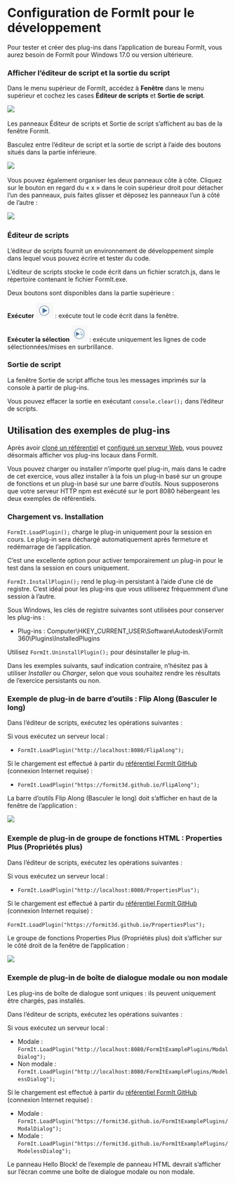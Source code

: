 # Configuration de FormIt pour le développement 

Pour tester et créer des plug-ins dans l’application de bureau FormIt, vous aurez besoin de FormIt pour Windows 17.0 ou version ultérieure.

### **Afficher l’éditeur de script et la sortie du script**

Dans le menu supérieur de FormIt, accédez à **Fenêtre** dans le menu supérieur et cochez les cases **Éditeur de scripts** et **Sortie de script**.

![](https://formit3d.github.io/FormItExamplePlugins/docs/images/EnableDevelopmentWindows.PNG)

Les panneaux Éditeur de scripts et Sortie de script s’affichent au bas de la fenêtre FormIt.

Basculez entre l’éditeur de script et la sortie de script à l’aide des boutons situés dans la partie inférieure.

![](https://formit3d.github.io/FormItExamplePlugins/docs/images/ScriptEditorDefaultState.PNG)

Vous pouvez également organiser les deux panneaux côte à côte. Cliquez sur le bouton en regard du « x » dans le coin supérieur droit pour détacher l’un des panneaux, puis faites glisser et déposez les panneaux l’un à côté de l’autre :

![](https://formit3d.github.io/FormItExamplePlugins/docs/images/ScriptEditor+ScriptOutputConfiguration.gif)

### **Éditeur de scripts**

L’éditeur de scripts fournit un environnement de développement simple dans lequel vous pouvez écrire et tester du code.

L’éditeur de scripts stocke le code écrit dans un fichier scratch.js, dans le répertoire contenant le fichier FormIt.exe.

Deux boutons sont disponibles dans la partie supérieure :

**Exécuter** ![](<../../../.gitbook/assets/image (8) (1).png>) : exécute tout le code écrit dans la fenêtre.

**Exécuter la sélection** ![](<../../../.gitbook/assets/image (52).png>) : exécute uniquement les lignes de code sélectionnées/mises en surbrillance.

### **Sortie de script**

La fenêtre Sortie de script affiche tous les messages imprimés sur la console à partir de plug-ins.

Vous pouvez effacer la sortie en exécutant `console.clear();` dans l’éditeur de scripts.

## Utilisation des exemples de plug-ins

Après avoir [cloné un référentiel](cloning-a-sample-plugin.md) et [configuré un serveur Web](hosting-a-plugin-on-a-local-server.md), vous pouvez désormais afficher vos plug-ins locaux dans FormIt.

Vous pouvez charger ou installer n’importe quel plug-in, mais dans le cadre de cet exercice, vous allez installer à la fois un plug-in basé sur un groupe de fonctions et un plug-in basé sur une barre d’outils. Nous supposerons que votre serveur HTTP npm est exécuté sur le port 8080 hébergeant les deux exemples de référentiels.

### **Chargement vs. Installation**

`FormIt.LoadPlugin();` charge le plug-in uniquement pour la session en cours. Le plug-in sera déchargé automatiquement après fermeture et redémarrage de l’application.

C’est une excellente option pour activer temporairement un plug-in pour le test dans la session en cours uniquement.

`FormIt.InstallPlugin();` rend le plug-in persistant à l’aide d’une clé de registre. C’est idéal pour les plug-ins que vous utiliserez fréquemment d’une session à l’autre.

Sous Windows, les clés de registre suivantes sont utilisées pour conserver les plug-ins :

* Plug-ins : Computer\\HKEY_CURRENT_USER\\Software\\Autodesk\\FormIt 360\\Plugins\\InstalledPlugins

Utilisez `FormIt.UninstallPlugin();` pour désinstaller le plug-in.

Dans les exemples suivants, sauf indication contraire, n’hésitez pas à utiliser _Installer_ ou _Charger_, selon que vous souhaitez rendre les résultats de l’exercice persistants ou non.

### **Exemple de plug-in de barre d’outils : Flip Along (Basculer le long)**

Dans l’éditeur de scripts, exécutez les opérations suivantes :

Si vous exécutez un serveur local :

* `FormIt.LoadPlugin("http://localhost:8080/FlipAlong");`

Si le chargement est effectué à partir du [référentiel FormIt GitHub](https://github.com/FormIt3D/) (connexion Internet requise) :

* `FormIt.LoadPlugin("https://formit3d.github.io/FlipAlong");`

La barre d’outils Flip Along (Basculer le long) doit s’afficher en haut de la fenêtre de l’application :

![](https://formit3d.github.io/FormItExamplePlugins/docs/images/FlipAlongToolbar.PNG)

### **Exemple de plug-in de groupe de fonctions HTML : Properties Plus (Propriétés plus)**

Dans l’éditeur de scripts, exécutez les opérations suivantes :

Si vous exécutez un serveur local :

* `FormIt.LoadPlugin("http://localhost:8080/PropertiesPlus");`

Si le chargement est effectué à partir du [référentiel FormIt GitHub](https://github.com/FormIt3D/) (connexion Internet requise) :

`FormIt.LoadPlugin("https://formit3d.github.io/PropertiesPlus");`

Le groupe de fonctions Properties Plus (Propriétés plus) doit s’afficher sur le côté droit de la fenêtre de l’application :

![](https://formit3d.github.io/FormItExamplePlugins/docs/images/PropertiesPlusPanel.png)

### **Exemple de plug-in de boîte de dialogue modale ou non modale**

Les plug-ins de boîte de dialogue sont uniques : ils peuvent uniquement être chargés, pas installés.

Dans l’éditeur de scripts, exécutez les opérations suivantes :

Si vous exécutez un serveur local :

* Modale : `FormIt.LoadPlugin("http://localhost:8080/FormItExamplePlugins/ModalDialog");`
* Non modale : `FormIt.LoadPlugin("http://localhost:8080/FormItExamplePlugins/ModelessDialog");`

Si le chargement est effectué à partir du [référentiel FormIt GitHub](https://github.com/FormIt3D/) (connexion Internet requise) :

* Modale : `FormIt.LoadPlugin("https://formit3d.github.io/FormItExamplePlugins/ModalDialog");`
* Modale : `FormIt.LoadPlugin("https://formit3d.github.io/FormItExamplePlugins/ModelessDialog");`

Le panneau Hello Block! de l’exemple de panneau HTML devrait s’afficher sur l’écran comme une boîte de dialogue modale ou non modale.
